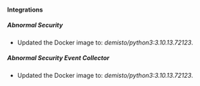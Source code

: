 #### Integrations
##### Abnormal Security
- Updated the Docker image to: *demisto/python3:3.10.13.72123*.
##### Abnormal Security Event Collector
- Updated the Docker image to: *demisto/python3:3.10.13.72123*.
